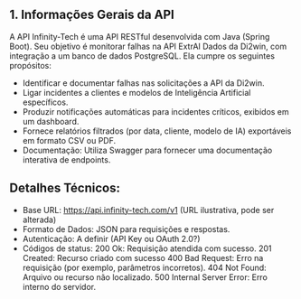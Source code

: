 ## 1. Informações Gerais da API
A API Infinity-Tech é uma API RESTful desenvolvida com Java (Spring Boot). Seu
objetivo é monitorar falhas na API ExtrAI Dados da Di2win, com integração a um banco de dados PostgreSQL.
Ela cumpre os seguintes propósitos:
* Identificar e documentar falhas nas solicitações a API da Di2win.
* Ligar incidentes a clientes e modelos de Inteligência Artificial específicos.
* Produzir notificações automáticas para incidentes críticos, exibidos em um
dashboard.
* Fornece relatórios filtrados (por data, cliente, modelo de IA) exportáveis em
formato CSV ou PDF.
* Documentação: Utiliza Swagger para fornecer uma documentação interativa
de endpoints.

## Detalhes Técnicos:
* Base URL: https://api.infinity-tech.com/v1 (URL ilustrativa, pode ser alterada)
* Formato de Dados: JSON para requisições e respostas.
* Autenticação: A definir (API Key ou OAuth 2.0?)
* Códigos de status:
200 Ok: Requisição atendida com sucesso.
201 Created: Recurso criado com sucesso
400 Bad Request: Erro na requisição (por exemplo, parâmetros incorretos).
404 Not Found: Arquivo ou recurso não localizado.
500 Internal Server Error: Erro interno do servidor.
